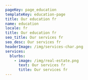 ```yaml
---
pageKey: page_education
templateKey: education-page
title: Our education fr
name: education
locale: fr
title: Our education fr
seo_title: Our services fr
seo_desc: Our services fr
headerImage: /img/services-char.png
services:
  blurbs:
    - image: /img/real-estate.png
      text: Our services fr
      title: Our services fr
---
```

